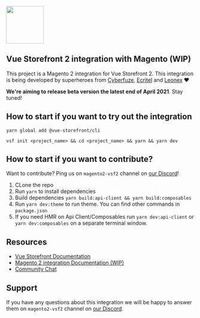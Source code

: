 <img src="https://blog.vuestorefront.io/wp-content/uploads/2020/01/1QU9F6hQlFyHsJIbsdmt6FA.png" height="100px" />

## Vue Storefront 2 integration with Magento (WIP)

This project is a Magento 2 integration for Vue Storefront 2.
This integration is being developed by superheroes from [Cyberfuze](https://cyberfuzee.com/), [Ecritel](https://www.ecritel.com/) and [Leonex](https://www.leonex.de/) ❤️

**We're aiming to release beta version the latest end of April 2021**. Stay tuned!

## How to start if you want to try out the integration

```
yarn global add @vue-storefront/cli
```
```
vsf init <project_name> && cd <project_name> && yarn && yarn dev
```

## How to start if you want to contribute?

Want to contribute? Ping us on `magento2-vsf2` channel on [our Discord](discord.vuestorefront.io)!

1. CLone the repo
2. Run `yarn` to install dependencies
3. Build dependencies `yarn build:api-client && yarn build:composables`
4. Run `yarn dev:theme` to run theme. You can find other commands in `package.json`
5. If you need HMR on Api Client/Composables run `yarn dev:api-client` or `yarn dev:composables` on a separate terminal window.

## Resources

- [Vue Storefront Documentation](https://docs.vuestorefront.io/v2/)
- [Magento 2 integration Documentation (WIP)](https://docs.vuestorefront.io/magento)
- [Community Chat](https://discord.vuestorefront.io)

## Support

If you have any questions about this integration we will be happy to answer them on  `magento2-vsf2` channel on [our Discord](discord.vuestorefront.io).
